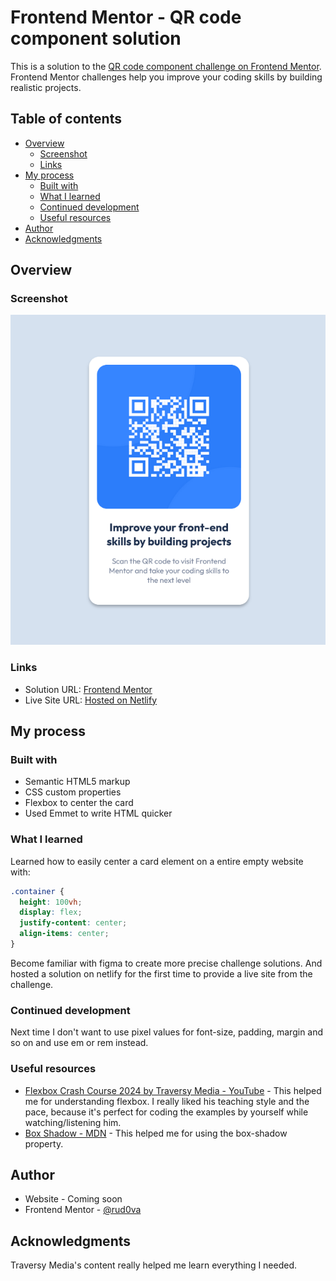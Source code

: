 # Frontend Mentor - QR code component solution

This is a solution to the [QR code component challenge on Frontend Mentor](https://www.frontendmentor.io/challenges/qr-code-component-iux_sIO_H). Frontend Mentor challenges help you improve your coding skills by building realistic projects.

## Table of contents

- [Overview](#overview)
  - [Screenshot](#screenshot)
  - [Links](#links)
- [My process](#my-process)
  - [Built with](#built-with)
  - [What I learned](#what-i-learned)
  - [Continued development](#continued-development)
  - [Useful resources](#useful-resources)
- [Author](#author)
- [Acknowledgments](#acknowledgments)

## Overview

### Screenshot

![](./screenshot.png)

### Links

- Solution URL: [Frontend Mentor](https://www.frontendmentor.io/solutions/qr-code-component-main-just-using-html-and-css-VfbqZmSmyW)
- Live Site URL: [Hosted on Netlify](https://sunny-twilight-835840.netlify.app/)

## My process

### Built with

- Semantic HTML5 markup
- CSS custom properties
- Flexbox to center the card
- Used Emmet to write HTML quicker

### What I learned

Learned how to easily center a card element on a entire empty website with:

```css
.container {
  height: 100vh;
  display: flex;
  justify-content: center;
  align-items: center;
}
```

Become familiar with figma to create more precise challenge solutions. And hosted a solution on netlify for the first time to provide a live site from the challenge.

### Continued development

Next time I don't want to use pixel values for font-size, padding, margin and so on and use em or rem instead.

### Useful resources

- [Flexbox Crash Course 2024 by Traversy Media - YouTube](https://www.youtube.com/watch?v=3YW65K6LcIA) - This helped me for understanding flexbox. I really liked his teaching style and the pace, because it's perfect for coding the examples by yourself while watching/listening him.
- [Box Shadow - MDN](https://developer.mozilla.org/en-US/docs/Web/CSS/box-shadow) - This helped me for using the box-shadow property.

## Author

- Website - Coming soon
- Frontend Mentor - [@rud0va](https://www.frontendmentor.io/profile/rud0va)

## Acknowledgments

Traversy Media's content really helped me learn everything I needed.
